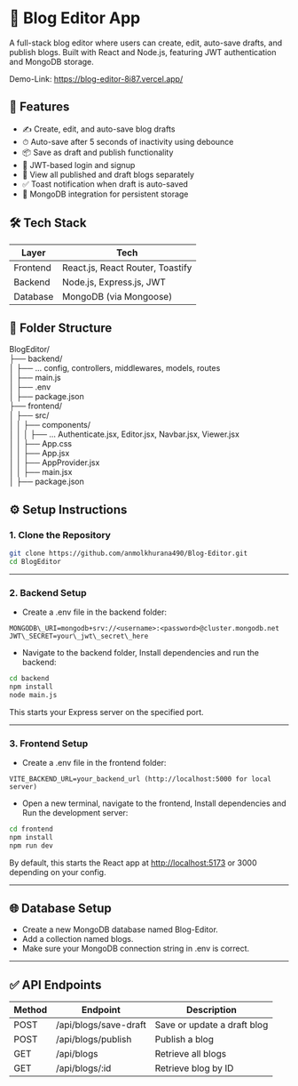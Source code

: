 # 📝 Blog Editor App

A full-stack blog editor where users can create, edit, auto-save drafts, and publish blogs. Built with React and Node.js, featuring JWT authentication and MongoDB storage.

Demo-Link: https://blog-editor-8i87.vercel.app/

## 🚀 Features

* ✍️ Create, edit, and auto-save blog drafts
* ⏱ Auto-save after 5 seconds of inactivity using debounce
* 📦 Save as draft and publish functionality
* 🔐 JWT-based login and signup
* 📃 View all published and draft blogs separately
* ✅ Toast notification when draft is auto-saved
* 💾 MongoDB integration for persistent storage

## 🛠 Tech Stack

| Layer      | Tech                                     |
| ---------- | ---------------------------------------- |
| Frontend   | React.js, React Router, Toastify         |
| Backend    | Node.js, Express.js, JWT                 |
| Database   | MongoDB (via Mongoose)                   |

## 📁 Folder Structure

BlogEditor/\
├── backend/\
│   ├── ... config, controllers, middlewares, models, routes\
│   ├── main.js\
│   ├── .env\
│   ├── package.json\
├── frontend/\
│   ├── src/\
│   │   ├── components/\
│   │   │   ├── ... Authenticate.jsx, Editor.jsx, Navbar.jsx, Viewer.jsx\
│   │   ├── App.css\
│   │   ├── App.jsx\
│   │   ├── AppProvider.jsx\
│   │   ├── main.jsx\
│   ├── package.json

## ⚙️ Setup Instructions

### 1. Clone the Repository

```bash
git clone https://github.com/anmolkhurana490/Blog-Editor.git
cd BlogEditor
```

---

### 2. Backend Setup

- Create a .env file in the backend folder:

```
MONGODB\_URI=mongodb+srv://<username>:<password>@cluster.mongodb.net
JWT\_SECRET=your\_jwt\_secret\_here
```

- Navigate to the backend folder, Install dependencies and run the backend:

```bash
cd backend
npm install
node main.js
```

This starts your Express server on the specified port.

---

### 3. Frontend Setup

- Create a .env file in the frontend folder:

```
VITE_BACKEND_URL=your_backend_url (http://localhost:5000 for local server)
```

- Open a new terminal, navigate to the frontend, Install dependencies and Run the development server:

```bash
cd frontend
npm install
npm run dev
```

By default, this starts the React app at [http://localhost:5173](http://localhost:5173) or 3000 depending on your config.

---

## 🌐 Database Setup

* Create a new MongoDB database named Blog-Editor.
* Add a collection named blogs.
* Make sure your MongoDB connection string in .env is correct.

---

## ✅ API Endpoints

| Method | Endpoint              | Description                 |
| ------ | --------------------- | --------------------------- |
| POST   | /api/blogs/save-draft | Save or update a draft blog |
| POST   | /api/blogs/publish    | Publish a blog              |
| GET    | /api/blogs            | Retrieve all blogs          |
| GET    | /api/blogs/\:id       | Retrieve blog by ID         |